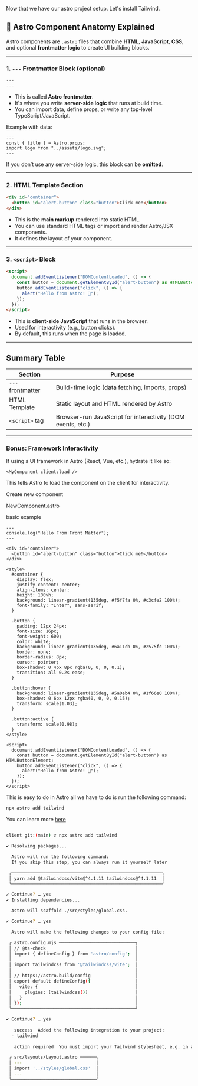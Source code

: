 Now that we have our astro project setup.  Let's install Tailwind.

## 🧠 Astro Component Anatomy Explained

Astro components are `.astro` files that combine **HTML**, **JavaScript**, **CSS**, and optional **frontmatter logic** to create UI building blocks.

---

### 1. `---` Frontmatter Block (optional)

```astro
---
---
```

- This is called **Astro frontmatter**.
- It's where you write **server-side logic** that runs at build time.
- You can import data, define props, or write any top-level TypeScript/JavaScript.

Example with data:
```astro
---
const { title } = Astro.props;
import logo from "../assets/logo.svg";
---
```

If you don’t use any server-side logic, this block can be **omitted**.

---

### 2. HTML Template Section

```html
<div id="container">
  <button id="alert-button" class="button">Click me!</button>
</div>
```

- This is the **main markup** rendered into static HTML.
- You can use standard HTML tags or import and render Astro/JSX components.
- It defines the layout of your component.

---

### 3. `<script>` Block

```html
<script>
  document.addEventListener("DOMContentLoaded", () => {
    const button = document.getElementById("alert-button") as HTMLButtonElement;
    button.addEventListener("click", () => {
      alert("Hello from Astro! 🎉");
    });
  });
</script>
```

- This is **client-side JavaScript** that runs in the browser.
- Used for interactivity (e.g., button clicks).
- By default, this runs when the page is loaded.

---

## Summary Table

| Section           | Purpose                                                      |
|-------------------|--------------------------------------------------------------|
| `---` frontmatter | Build-time logic (data fetching, imports, props)             |
| HTML Template     | Static layout and HTML rendered by Astro                     |
| `<script>` tag    | Browser-run JavaScript for interactivity (DOM events, etc.)  |

---

### Bonus: Framework Interactivity

If using a UI framework in Astro (React, Vue, etc.), hydrate it like so:

```astro
<MyComponent client:load />
```

This tells Astro to load the component on the client for interactivity.

Create new component

NewComponent.astro

basic example

``` astro
---
console.log("Hello From Front Matter");
---

<div id="container">
  <button id="alert-button" class="button">Click me!</button>
</div>

<style>
  #container {
    display: flex;
    justify-content: center;
    align-items: center;
    height: 100vh;
    background: linear-gradient(135deg, #f5f7fa 0%, #c3cfe2 100%);
    font-family: "Inter", sans-serif;
  }

  .button {
    padding: 12px 24px;
    font-size: 16px;
    font-weight: 600;
    color: white;
    background: linear-gradient(135deg, #6a11cb 0%, #2575fc 100%);
    border: none;
    border-radius: 8px;
    cursor: pointer;
    box-shadow: 0 4px 8px rgba(0, 0, 0, 0.1);
    transition: all 0.2s ease;
  }

  .button:hover {
    background: linear-gradient(135deg, #5a0eb4 0%, #1f66e0 100%);
    box-shadow: 0 6px 12px rgba(0, 0, 0, 0.15);
    transform: scale(1.03);
  }

  .button:active {
    transform: scale(0.98);
  }
</style>

<script>
  document.addEventListener("DOMContentLoaded", () => {
    const button = document.getElementById("alert-button") as HTMLButtonElement;
    button.addEventListener("click", () => {
      alert("Hello from Astro! 🎉");
    });
  });
</script>

```


This is easy to do in Astro all we have to do is run the following command:

``` bash
npx astro add tailwind
```

You can learn more [here](https://docs.astro.build/en/guides/styling/#tailwind)

``` bash

client git:(main) ✗ npx astro add tailwind

✔ Resolving packages...

  Astro will run the following command:
  If you skip this step, you can always run it yourself later

 ╭─────────────────────────────────────────────────────────╮
 │ yarn add @tailwindcss/vite@^4.1.11 tailwindcss@^4.1.11  │
 ╰─────────────────────────────────────────────────────────╯

✔ Continue? … yes
✔ Installing dependencies...

  Astro will scaffold ./src/styles/global.css.

✔ Continue? … yes

  Astro will make the following changes to your config file:

 ╭ astro.config.mjs ─────────────────────────────╮
 │ // @ts-check                                  │
 │ import { defineConfig } from 'astro/config';  │
 │                                               │
 │ import tailwindcss from '@tailwindcss/vite';  │
 │                                               │
 │ // https://astro.build/config                 │
 │ export default defineConfig({                 │
 │   vite: {                                     │
 │     plugins: [tailwindcss()]                  │
 │   }                                           │
 │ });                                           │
 ╰───────────────────────────────────────────────╯

✔ Continue? … yes
  
   success  Added the following integration to your project:
  - tailwind
  
   action required  You must import your Tailwind stylesheet, e.g. in a shared layout:

 ╭ src/layouts/Layout.astro ──────╮
 │ ---                            │
 │ import '../styles/global.css'  │
 │ ---                            │
 ╰────────────────────────────────╯

```


